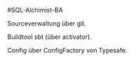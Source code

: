 #SQL-Alchimist-BA

Sourceverwaltung über git.

Buildtool sbt (über activator).

Config über ConfigFactory von Typesafe.